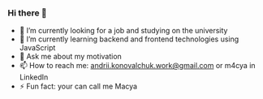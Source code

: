 ### Hi there 👋

- 🔭 I’m currently looking for a job and studying on the university
- 🌱 I’m currently learning backend and frontend technologies using JavaScript
- 💬 Ask me about my motivation
- 📫 How to reach me: andrii.konovalchuk.work@gmail.com or m4cya in LinkedIn
- ⚡ Fun fact: your can call me Macya
